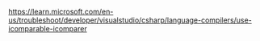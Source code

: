 https://learn.microsoft.com/en-us/troubleshoot/developer/visualstudio/csharp/language-compilers/use-icomparable-icomparer